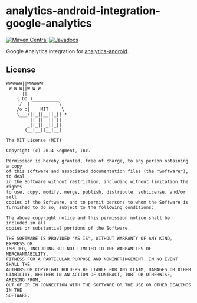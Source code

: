 analytics-android-integration-google-analytics
==============================================

[![Maven Central](https://maven-badges.herokuapp.com/maven-central/com.segment.analytics.android.integrations/google-analytics/badge.svg)](https://maven-badges.herokuapp.com/maven-central/com.segment.analytics.android.integrations/google-analytics)
[![Javadocs](http://javadoc-badge.appspot.com/com.segment.analytics.android.integrations/google-analytics.svg?label=javadoc)](http://javadoc-badge.appspot.com/com.segment.analytics.android.integrations/google-analytics)

Google Analytics integration for [analytics-android](https://github.com/segmentio/analytics-android).

## License

```
WWWWWW||WWWWWW
 W W W||W W W
      ||
    ( OO )__________
     /  |           \
    /o o|    MIT     \
    \___/||_||__||_|| *
         || ||  || ||
        _||_|| _||_||
       (__|__|(__|__|

The MIT License (MIT)

Copyright (c) 2014 Segment, Inc.

Permission is hereby granted, free of charge, to any person obtaining a copy
of this software and associated documentation files (the "Software"), to deal
in the Software without restriction, including without limitation the rights
to use, copy, modify, merge, publish, distribute, sublicense, and/or sell
copies of the Software, and to permit persons to whom the Software is
furnished to do so, subject to the following conditions:

The above copyright notice and this permission notice shall be included in all
copies or substantial portions of the Software.

THE SOFTWARE IS PROVIDED "AS IS", WITHOUT WARRANTY OF ANY KIND, EXPRESS OR
IMPLIED, INCLUDING BUT NOT LIMITED TO THE WARRANTIES OF MERCHANTABILITY,
FITNESS FOR A PARTICULAR PURPOSE AND NONINFRINGEMENT. IN NO EVENT SHALL THE
AUTHORS OR COPYRIGHT HOLDERS BE LIABLE FOR ANY CLAIM, DAMAGES OR OTHER
LIABILITY, WHETHER IN AN ACTION OF CONTRACT, TORT OR OTHERWISE, ARISING FROM,
OUT OF OR IN CONNECTION WITH THE SOFTWARE OR THE USE OR OTHER DEALINGS IN THE
SOFTWARE.
```
